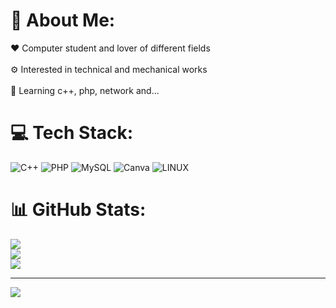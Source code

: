 # 💫 About Me:
❤ Computer student and lover of different fields<br><br>⚙ Interested in technical and mechanical works<br><br>📘 Learning c++, php, network and...


# 💻 Tech Stack:
![C++](https://img.shields.io/badge/c++-%2300599C.svg?style=for-the-badge&logo=c%2B%2B&logoColor=white) ![PHP](https://img.shields.io/badge/php-%23777BB4.svg?style=for-the-badge&logo=php&logoColor=white) ![MySQL](https://img.shields.io/badge/mysql-%2300f.svg?style=for-the-badge&logo=mysql&logoColor=white) ![Canva](https://img.shields.io/badge/Canva-%2300C4CC.svg?style=for-the-badge&logo=Canva&logoColor=white) ![LINUX](https://img.shields.io/badge/Linux-FCC624?style=for-the-badge&logo=linux&logoColor=black)
# 📊 GitHub Stats:
![](https://github-readme-stats.vercel.app/api?username=deftincomputer&theme=algolia&hide_border=false&include_all_commits=false&count_private=false)<br/>
![](https://github-readme-streak-stats.herokuapp.com/?user=deftincomputer&theme=algolia&hide_border=false)<br/>
![](https://github-readme-stats.vercel.app/api/top-langs/?username=deftincomputer&theme=algolia&hide_border=false&include_all_commits=false&count_private=false&layout=compact)

---
[![](https://visitcount.itsvg.in/api?id=deftincomputer&icon=0&color=0)](https://visitcount.itsvg.in)

<!-- Proudly created with GPRM ( https://gprm.itsvg.in ) -->

